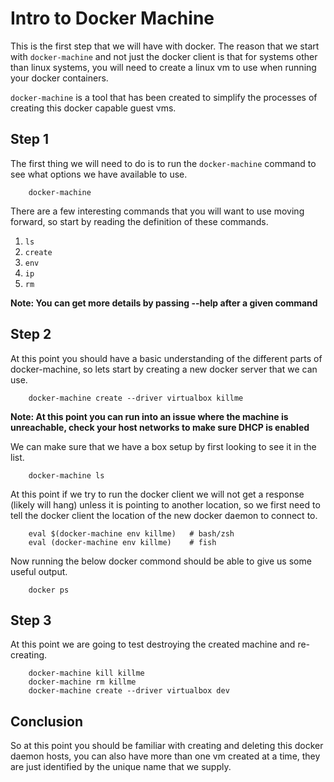 Intro to Docker Machine
===================================================

This is the first step that we will have with docker.  The reason that we start with `docker-machine` and not just
the docker client is that for systems other than linux systems, you will need to create a linux vm to use when
running your docker containers.   

`docker-machine` is a tool that has been created to simplify the processes of creating this docker capable
guest vms.    

## Step 1

The first thing we will need to do is to run the `docker-machine` command to see what options we have available to use.   

        docker-machine

There are a few interesting commands that you will want to use moving forward, so start by 
reading the definition of these commands.   

1. `ls`
2. `create`
3. `env`
4. `ip`
5. `rm`

**Note: You can get more details by passing --help after a given command** 

## Step 2

At this point you should have a basic understanding of the different parts of docker-machine, so lets start 
by creating a new docker server that we can use.   

        docker-machine create --driver virtualbox killme

**Note: At this point you can run into an issue where the machine is unreachable, check your host networks to
make sure DHCP is enabled**

We can make sure that we have a box setup by first looking to see it in the list.   

        docker-machine ls

At this point if we try to run the docker client we will not get a response (likely will hang) unless it is
pointing to another location, so we first need to tell the docker client the location of the new docker
daemon to connect to.   

        eval $(docker-machine env killme)   # bash/zsh
        eval (docker-machine env killme)    # fish

Now running the below docker commond should be able to give us some useful output.   

        docker ps

## Step 3

At this point we are going to test destroying the created machine and re-creating.  

        docker-machine kill killme
        docker-machine rm killme
        docker-machine create --driver virtualbox dev

## Conclusion

So at this point you should be familiar with creating and deleting this docker daemon hosts, you can also have more
than one vm created at a time, they are just identified by the unique name that we supply.    



